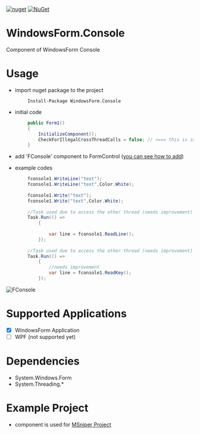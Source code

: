 [![nuget](https://img.shields.io/badge/Nuget-WindowsForm.Console-brightgreen.svg?maxAge=259200)](https://www.nuget.org/packages/WindowsForm.Console)
[![NuGet](https://img.shields.io/nuget/v/WindowsForm.Console.svg)](https://www.nuget.org/packages/WindowsForm.Console)

# WindowsForm.Console
Component of WindowsForm Console

# Usage
- import nuget package to the project

```
        Install-Package WindowsForm.Console
```
- initial code
```c#
        public Form1()
        {
            InitializeComponent();
            CheckForIllegalCrossThreadCalls = false; // <=== this is important for async access to thread
        }
```
- add 'FConsole' component to FormControl ([you can see how to add](https://stackoverflow.com/questions/2101171/how-to-add-user-control-in-the-toolbox-for-c-net-for-winforms-by-importing-the))

- example codes
```c#
        fconsole1.WriteLine("text");
        fconsole1.WriteLine("text",Color.White);
        
        fconsole1.Write("text");
        fconsole1.Write("text",Color.White);
        
        //Task used due to access the other thread (needs improvement)
        Task.Run(() =>
            {
                
                var line = fconsole1.ReadLine();
            });
        
        //Task used due to access the other thread (needs improvement)
        Task.Run(() =>
            {
                //needs improvement
                var line = fconsole1.ReadKey();
            });
```
![FConsole](https://raw.githubusercontent.com/msx752/WindowsForm.Console/master/example1.png)

# Supported Applications
- [x] WindowsForm Application
- [ ] WPF (not supported yet)

# Dependencies
- System.Windows.Form
- System.Threading.*

# Example Project
- component is used for [MSniper Project](https://github.com/msx752/MSniper)
